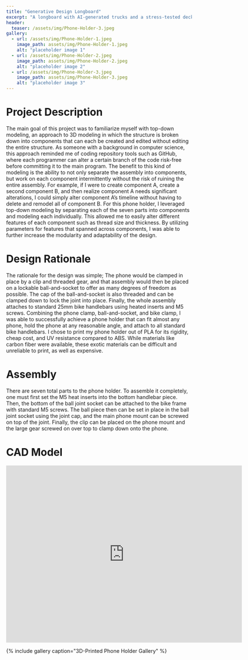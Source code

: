 ```yaml
---
title: "Generative Design Longboard"
excerpt: "A longboard with AI-generated trucks and a stress-tested deck"
header:
  teaser: /assets/img/Phone-Holder-3.jpeg
gallery:
  - url: /assets/img/Phone-Holder-1.jpeg
    image_path: assets/img/Phone-Holder-1.jpeg
    alt: "placeholder image 1"
  - url: /assets/img/Phone-Holder-2.jpeg
    image_path: assets/img/Phone-Holder-2.jpeg
    alt: "placeholder image 2"
  - url: /assets/img/Phone-Holder-3.jpeg
    image_path: assets/img/Phone-Holder-3.jpeg
    alt: "placeholder image 3"
---
```


# Project Description

The main goal of this project was to familiarize myself with top-down modeling, an approach to 3D modeling in which the structure is broken down into components that can each be created and edited without editing the entire structure. As someone with a background in computer science, this approach reminded me of coding repository tools such as GitHub, where each programmer can alter a certain branch of the code risk-free before committing it to the main program. The benefit to this kind of modeling is the ability to not only separate the assembly into components, but work on each component intermittently without the risk of ruining the entire assembly. For example, if I were to create component A, create a second component B, and then realize component A needs significant alterations, I could simply alter component A’s timeline without having to delete and remodel all of component B. For this phone holder, I leveraged top-down modeling by separating each of the seven parts into components and modeling each individually. This allowed me to easily alter different features of each component such as thread size and thickness. By utilizing parameters for features that spanned across components, I was able to further increase the modularity and adaptability of the design.

# Design Rationale 
The rationale for the design was simple; The phone would be clamped in place by a clip and threaded gear, and that assembly would then be placed on a lockable ball-and-socket to offer as many degrees of freedom as possible. The cap of the ball-and-socket is also threaded and can be clamped down to lock the joint into place. Finally, the whole assembly attaches to standard 25mm bike handlebars using heated inserts and M5 screws. Combining the phone clamp, ball-and-socket, and bike clamp, I was able to successfully achieve a phone holder that can fit almost any phone, hold the phone at any reasonable angle, and attach to all standard bike handlebars. I chose to print my phone holder out of PLA for its rigidity, cheap cost, and UV resistance compared to ABS. While materials like carbon fiber were available, these exotic materials can be difficult and unreliable to print, as well as expensive.

# Assembly

There are seven total parts to the phone holder. To assemble it completely, one must first set the M5 heat inserts into the bottom handlebar piece. Then, the bottom of the ball joint socket can be attached to the bike frame with standard M5 screws. The ball piece then can be set in place in the ball joint socket using the joint cap, and the main phone mount can be screwed on top of the joint. Finally, the clip can be placed on the phone mount and the large gear screwed on over top to clamp down onto the phone.


# CAD Model
<iframe src="https://vanderbilt643.autodesk360.com/shares/public/SH512d4QTec90decfa6ed4beca740aae9bb2?mode=embed" width="640" height="480" allowfullscreen="true" webkitallowfullscreen="true" mozallowfullscreen="true"  frameborder="0"></iframe>

{% include gallery caption="3D-Printed Phone Holder Gallery" %}

